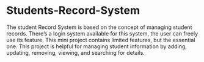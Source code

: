 # Students-Record-System
The student Record System is based on the concept of managing student records. There’s a login system available for this system, the user can freely use its feature. This mini project contains limited features, but the essential one. This project is helpful for managing student information by adding, updating, removing, viewing, and searching for details.

